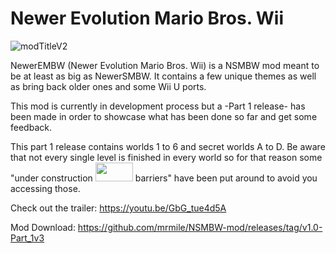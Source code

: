 # Newer Evolution Mario Bros. Wii

![modTitleV2](https://github.com/user-attachments/assets/4d7dac1d-2db6-453a-8eee-96f9e2644eb2)


NewerEMBW (Newer Evolution Mario Bros. Wii) is a NSMBW mod meant to be at least as big as NewerSMBW. It contains a few unique themes as well as bring back older ones and some Wii U ports.

This mod is currently in development process but a -Part 1 release- has been made in order to showcase what has been done so far and get some feedback.

This part 1 release contains worlds 1 to 6 and secret worlds A to D. Be aware that not every single level is finished in every world so for that reason some "under construction <img src="https://github.com/user-attachments/assets/87e80316-789c-4b6e-8869-a0615d84659c" width="60" height="30"> barriers" have been put around to avoid you accessing those.

Check out the trailer:
https://youtu.be/GbG_tue4d5A

Mod Download:
https://github.com/mrmile/NSMBW-mod/releases/tag/v1.0-Part_1v3

